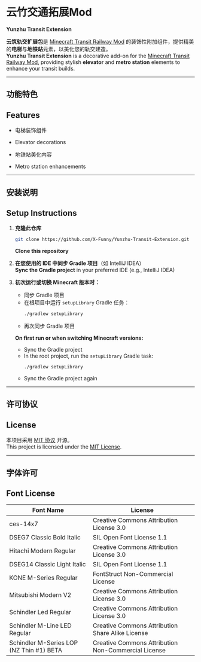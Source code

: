 # 云竹交通拓展Mod  
**Yunzhu Transit Extension**

**云筑轨交扩展包**是 [Minecraft Transit Railway Mod](https://github.com/jonafanho/Minecraft-Transit-Railway) 的装饰性附加组件，提供精美的**电梯**与**地铁站**元素，以美化您的轨交建造。  
**Yunzhu Transit Extension** is a decorative add-on for the [Minecraft Transit Railway Mod](https://github.com/jonafanho/Minecraft-Transit-Railway), providing stylish **elevator** and **metro station** elements to enhance your transit builds.

---

## 功能特色  
## Features

- 电梯装饰组件  
- Elevator decorations  

- 地铁站美化内容  
- Metro station enhancements  

---

## 安装说明  
## Setup Instructions

1. **克隆此仓库**  
   ```bash
   git clone https://github.com/X-Funny/Yunzhu-Transit-Extension.git
   ```  
   **Clone this repository**

2. **在您使用的 IDE 中同步 Gradle 项目**（如 IntelliJ IDEA）  
   **Sync the Gradle project** in your preferred IDE (e.g., IntelliJ IDEA)

3. **初次运行或切换 Minecraft 版本时：**  
   - 同步 Gradle 项目  
   - 在根项目中运行 `setupLibrary` Gradle 任务：  
     ```bash
     ./gradlew setupLibrary
     ```  
   - 再次同步 Gradle 项目  

   **On first run or when switching Minecraft versions:**  
   - Sync the Gradle project  
   - In the root project, run the `setupLibrary` Gradle task:  
     ```bash
     ./gradlew setupLibrary
     ```  
   - Sync the Gradle project again

---

## 许可协议  
## License

本项目采用 [MIT 协议](https://raw.githubusercontent.com/X-Funny/Yunzhu-Transit-Extension/main/LICENSE) 开源。  
This project is licensed under the [MIT License](https://raw.githubusercontent.com/X-Funny/Yunzhu-Transit-Extension/main/LICENSE).

---

## 字体许可  
## Font License

| Font Name                                | License                                                 |
|------------------------------------------|----------------------------------------------------------|
| ces-14x7                                 | Creative Commons Attribution License 3.0                |
| DSEG7 Classic Bold Italic                | SIL Open Font License 1.1                               |
| Hitachi Modern Regular                   | Creative Commons Attribution License 3.0                |
| DSEG14 Classic Light Italic              | SIL Open Font License 1.1                               |
| KONE M-Series Regular                    | FontStruct Non-Commercial License                       |
| Mitsubishi Modern V2                     | Creative Commons Attribution License 3.0                |
| Schindler Led Regular                    | Creative Commons Attribution License 3.0                |
| Schindler M-Line LED Regular             | Creative Commons Attribution Share Alike License        |
| Schindler M-Series LOP (NZ Thin #1) BETA | Creative Commons Attribution Non-Commercial License     |
